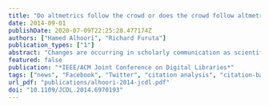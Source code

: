 ```yaml
---
title: "Do altmetrics follow the crowd or does the crowd follow altmetrics?"
date: 2014-09-01
publishDate: 2020-07-09T22:25:28.477174Z
authors: ["Hamed Alhoori", "Richard Furuta"]
publication_types: ["1"]
abstract: "Changes are occurring in scholarly communication as scientific discourse and research activities spread across various social media platforms. In this paper, we study altmetrics on the article and journal levels, investigating whether the online attention received by research articles is related to scholarly impact or may be due to other factors. We define a new metric, Journal Social Impact (JSI), based on eleven data sources: CiteULike, Mendeley, F1000, blogs, Twitter, Facebook, mainstream news outlets, Google Plus, Pinterest, Reddit, and sites running Stack Exchange (Q&A). We compare JSI against diverse citation-based metrics, and find that JSI significantly correlates with a number of them. These findings indicate that online attention of scholarly articles is related to traditional journal rankings and favors journals with a longer history of scholarly impact. We also find that journal-level altmetrics have strong significant correlations among themselves, compared with the weak correlations among article-level altmetrics. Another finding is that Mendeley and Twitter have the highest usage and coverage of scholarly activities. Among individual altmetrics, we find that the readership of academic social networks have the highest correlations with citation-based metrics. Our findings deepen the overall understanding of altmetrics and can assist in validating them."
featured: false
publication: "*IEEE/ACM Joint Conference on Digital Libraries*"
tags: ["news", "Facebook", "Twitter", "citation analysis", "citation-based metrics", "academic social networks", "article-level altmetrics", "journal-level altmetrics", "journal rankings", "Reddit", "Google Plus", "blogs", "F1000", "Mendeley", "CiteULike", "journal social impact", "Correlation", "Measurement", "journal Ranking", "altmetrics"]
url_pdf: "publications/alhoori-2014-jcdl.pdf"
doi: "10.1109/JCDL.2014.6970193"
---
```


